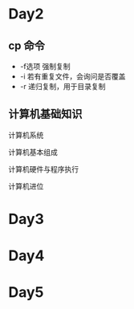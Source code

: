 # Day2

## cp 命令

- -f选项 强制复制
- -i 若有重复文件，会询问是否覆盖
- -r 递归复制，用于目录复制


## 计算机基础知识

计算机系统

计算机基本组成

计算机硬件与程序执行

计算机进位

# Day3

# Day4

# Day5
